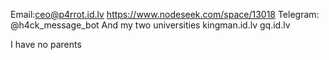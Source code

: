 Email:ceo@p4rrot.id.lv
https://www.nodeseek.com/space/13018
Telegram: @h4ck_message_bot
And my two universities
kingman.id.lv  gq.id.lv

I have no parents
